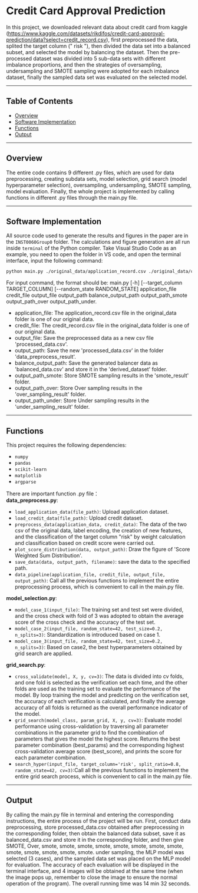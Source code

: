 # **Credit Card Approval Prediction**

In this project, we downloaded relevant data about credit card from kaggle (https://www.kaggle.com/datasets/rikdifos/credit-card-approval-prediction/data?select=credit_record.csv), first preprocessed the data, splited the target column (" risk "), then divided the data set into a balanced subset, and selected the model by balancing the dataset. Then the pre-processed dataset was divided into 5 sub-data sets with different imbalance proportions, and then the strategies of oversampling, undersampling and SMOTE sampling were adopted for each imbalance dataset, finally the sampled data set was evaluated on the selected model.

---

## **Table of Contents**

- [Overview](#overview)
- [Software Implementation](#software-implementation)
- [Functions](#functions)
- [Output](#output)

---

## **Overview**

The entire code contains 9 different .py files, which are used for data preprocessing, creating subdata sets, model selection, grid search (model hyperparameter selection), oversampling, undersampling, SMOTE sampling, model evaluation. Finally, the whole project is implemented by calling functions in different .py files through the main.py file.

---

## **Software Implementation**
All source code used to generate the results and figures in the paper are in the `INST0060Group0` folder. The calculations and figure generation are all run inside `terminal` of the Python compiler. Take Visual Studio Code as an example, you need to open the folder in VS code, and open the terminal interface, input the following command:
```bash
python main.py ./original_data/application_record.csv ./original_data/credit_record.csv processed_data.csv ./data_preprocess_result ./derived_dataset/balanced_data.csv ./smote_result ./over_sampling_result ./under_sampling_result
```
For input command, the format should be: main.py [-h] [--target_column TARGET_COLUMN] [--random_state RANDOM_STATE] application_file credit_file output_file output_path balance_output_path output_path_smote output_path_over output_path_under.
- application_file: The application_record.csv file in the original_data folder is one of our original data.
- credit_file: The credit_record.csv file in the original_data folder is one of our original data.
- output_file: Save the preprocessed data as a new csv file 'processed_data.csv'.
- output_path: Save the new 'processed_data.csv' in the folder 'data_preprocess_result'.
- balance_output_path: Save the generated balancer data as 'balanced_data.csv' and store it in the 'derived_dataset' folder.
- output_path_smote: Store SMOTE sampling results in the 'smote_result' folder.
- output_path_over: Store Over sampling results in the 'over_sampling_result' folder.
- output_path_under: Store Under sampling results in the 'under_sampling_result' folder.

---

## **Functions**

This project requires the following dependencies:
- `numpy`
- `pandas`
- `scikit-learn`
- `matplotlib`
- `argparse`

There are important function .py file：<br>
**data_preprocess.py**:
- `load_application_data(file_path)`: Upload application dataset.
- `load_credit_data(file_path)`: Upload credit dataset.
- `preprocess_data(application_data, credit_data)`: The data of the two csv of the original data, label encoding, the creation of new features, and the classification of the target column "risk" by weight calculation and classification based on credit score were carried out.
- `plot_score_distribution(data, output_path)`: Draw the figure of 'Score Weighted Sum Distribution'.
- `save_data(data, output_path, filename)`: save the data to the specified path.
- `data_pipeline(application_file, credit_file, output_file, output_path)`: Call all the previous functions to implement the entire preprocessing process, which is convenient to call in the main.py file.

**model_selection.py**:
- `model_case_1(input_file)`: The training set and test set were divided, and the cross check with fold of 3 was adopted to obtain the average score of the cross check and the accuracy of the test set.
- `model_case_2(input_file, random_state=42, test_size=0.2, n_splits=3)`: Standardization is introduced based on case 1.
- `model_case_3(input_file, random_state=42, test_size=0.2, n_splits=3)`: Based on case2, the best hyperparameters obtained by grid search are applied.

**grid_search.py**:
- `cross_validate(model, X, y, cv=3)`: The data is divided into cv folds, and one fold is selected as the verification set each time, and the other folds are used as the training set to evaluate the performance of the model. By loop training the model and predicting on the verification set, the accuracy of each verification is calculated, and finally the average accuracy of all folds is returned as the overall performance indicator of the model.
- `grid_search(model_class, param_grid, X, y, cv=3)`: Evaluate model performance using cross-validation by traversing all parameter combinations in the parameter grid to find the combination of parameters that gives the model the highest score. Returns the best parameter combination (best_params) and the corresponding highest cross-validation average score (best_score), and prints the score for each parameter combination.
- `search_hyper(input_file, target_column='risk', split_ratio=0.8, random_state=42, cv=3)`:Call all the previous functions to implement the entire grid search process, which is convenient to call in the main.py file.

---
## **Output**
By calling the main.py file in terminal and entering the corresponding instructions, the entire process of the project will be run. First, conduct data preprocessing, store processed_data.csv obtained after preprocessing in the corresponding folder, then obtain the balanced data subset, save it as balanced_data.csv and store it in the corresponding folder, and then give SMOTE, Over, smote, smote, smote, smote, smote, smote, smote, smote, smote, smote, smote, smote, smote. under sampling, the MLP model was selected (3 cases), and the sampled data set was placed on the MLP model for evaluation. The accuracy of each evaluation will be displayed in the terminal interface, and 4 images will be obtained at the same time (when the image pops up, remember to close the image to ensure the normal operation of the program). The overall running time was 14 min 32 seconds.
